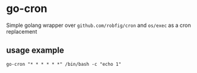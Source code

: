 go-cron
=========

Simple golang wrapper over `github.com/robfig/cron` and `os/exec` as a cron replacement

## usage example

`go-cron "* * * * * *" /bin/bash -c "echo 1"`
